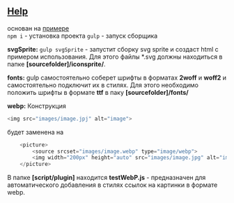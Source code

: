 [Help](https://github.com/Poliakh/myhelp/blob/master/help.md)  
---
основан на [примере](https://www.youtube.com/watch?v=stFOy0Noahg)  
`npm i` - установка проекта
`gulp` - запуск сборщика

**svgSprite:**
	`gulp svgSprite` - запустит сборку svg sprite  и создаст  html с примером использования. Для этого файлы   \*.svg  должны находиться  в папке **[sourcefolder]/iconsprite/**.

**fonts:**
	gulp  самостоятельно соберет шрифты в форматах **2woff** и **woff2** и самостоятельно подключит их в стилях. Для этого необходимо положить шрифты в формате   **ttf**  в паку **[sourcefolder]/fonts/**

**webp:**
Конструкция 

```javascript
<img src="images/image.jpj" alt="image">
```
будет заменена на 

```javascript
	<picture>
        <source srcset="images/image.webp" type="image/webp">
        <img width="200px" height="auto" src="images/image.jpg" alt="image">
	</picture>
```
В папке **[script/plugin]** находится **testWebP.js**  - предназначен для автоматического добавления в стилях ссылок на картинки в формате webp.